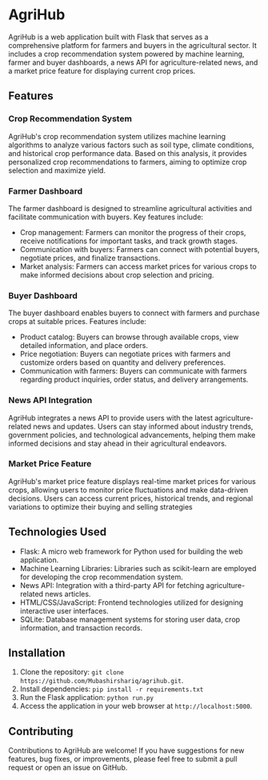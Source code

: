 # AgriHub

AgriHub is a web application built with Flask that serves as a comprehensive platform for farmers and buyers in the agricultural sector. It includes a crop recommendation system powered by machine learning, farmer and buyer dashboards, a news API for agriculture-related news, and a market price feature for displaying current crop prices.

## Features

### Crop Recommendation System
AgriHub's crop recommendation system utilizes machine learning algorithms to analyze various factors such as soil type, climate conditions, and historical crop performance data. Based on this analysis, it provides personalized crop recommendations to farmers, aiming to optimize crop selection and maximize yield.

### Farmer Dashboard
The farmer dashboard is designed to streamline agricultural activities and facilitate communication with buyers. Key features include:
- Crop management: Farmers can monitor the progress of their crops, receive notifications for important tasks, and track growth stages.
- Communication with buyers: Farmers can connect with potential buyers, negotiate prices, and finalize transactions.
- Market analysis: Farmers can access market prices for various crops to make informed decisions about crop selection and pricing.

### Buyer Dashboard
The buyer dashboard enables buyers to connect with farmers and purchase crops at suitable prices. Features include:
- Product catalog: Buyers can browse through available crops, view detailed information, and place orders.
- Price negotiation: Buyers can negotiate prices with farmers and customize orders based on quantity and delivery preferences.
- Communication with farmers: Buyers can communicate with farmers regarding product inquiries, order status, and delivery arrangements.

### News API Integration
AgriHub integrates a news API to provide users with the latest agriculture-related news and updates. Users can stay informed about industry trends, government policies, and technological advancements, helping them make informed decisions and stay ahead in their agricultural endeavors.

### Market Price Feature
AgriHub's market price feature displays real-time market prices for various crops, allowing users to monitor price fluctuations and make data-driven decisions. Users can access current prices, historical trends, and regional variations to optimize their buying and selling strategies

## Technologies Used
- Flask: A micro web framework for Python used for building the web application.
- Machine Learning Libraries: Libraries such as scikit-learn are employed for developing the crop recommendation system.
- News API: Integration with a third-party API for fetching agriculture-related news articles.
- HTML/CSS/JavaScript: Frontend technologies utilized for designing interactive user interfaces.
- SQLite: Database management systems for storing user data, crop information, and transaction records.

## Installation
1. Clone the repository:
   `git clone https://github.com/Mubashirshariq/agrihub.git`.
2. Install dependencies:
  `pip install -r requirements.txt`
3. Run the Flask application:
  `python run.py`
4. Access the application in your web browser at `http://localhost:5000`.

## Contributing
Contributions to AgriHub are welcome! If you have suggestions for new features, bug fixes, or improvements, please feel free to submit a pull request or open an issue on GitHub.


